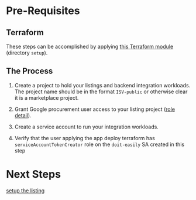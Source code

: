 # Pre-Requisites

## Terraform

These steps can be accomplished by applying  [this Terraform module](../terraform/setup/)  (directory `setup`).

## The Process

1. Create a project to hold your listings and backend integration workloads. The project name should be in the format `ISV-public` or otherwise clear it is a marketplace project.

1. Grant Google procurement user access to your listing project ([role detail](../terraform/setup/iam.tf)).

1. Create a service account to run your integration workloads.

1. Verify that the user applying the app deploy terraform has `serviceAccountTokenCreator` role on the `doit-easily` SA created in this step



# Next Steps

[setup the listing](2-setup-the-listing.md)
